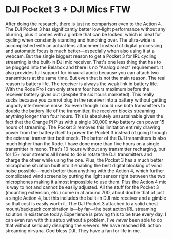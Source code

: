 # DJI Pocket 3 + DJI Mics FTW

After doing the research, there is just no comparison even to the Action 4. The DJI Pocket 3 has significantly better low-light performance without any blurring, plus it comes with a gimble that can be locked, which is ideal for cycling when constantly standing and hunching over. The ultra-wide is accomplished with an actual lens attachment instead of digital processing and automatic focus is much better—especially when also using it at a webcam. But the single biggest reason to get a Pocket 3 for IRL cycling streaming is the built-in DJI mic receiver. That's one less thing that has to be plugged into the Belabox and there is no "Analog direct" requirement. It also provides full support for binaural audio because you can attach two transmitters at the same time. But even that is not the main reason. The real reason is battery life. The receiver is always the weak link in battery life. With the Rode Pro I can only stream four hours maximum before the receiver battery gives out (despite the six hours marketed). This really sucks because you cannot plug in the receiver into a battery without getting ungodly interference noise. So even though I could use both transmitters to double the battery life of the transmitter, the receiver blocks streaming anything longer than four hours. This is absolutely unsustainable given the fact that the Orange Pi Plus with a single 30,000 mAp battery can power 15 hours of streaming. The Pocket 3 removes this limitation entirely drawing power from the battery itself to power the Pocket 3 instead of going through the external transmitter bottleneck. The batter of the DJI transmitters is also much higher than the Rode. I have done more than five hours on a single transmitter in mono. That's 10 hours without any transmitter recharging, but for 15+ hour streams all I need to do is rotate the DJI transmitters and charge the other while using the one. Plus, the Pocket 3 has a much better microphone situation built into it enabling the best digital blocking of wind noise possible—much better than anything with the Action 4, which further complicated wind screens by putting the light sensor right between the two microphones making it almost impossible to use them. Plus the Action 4 mic is way to hot and cannot be easily adjusted. All the stuff for the Pocket 3 (mounting extension, etc.) come in at around 700, about double that of just a single Action 4, but this includes the built-in DJI mic receiver and a gimble so that cost is easily worth it. The DJI Pocket 3 attached to a solid chest mount/backpack combination is—by far—the best action IRL streaming solution in existence today. Experience is proving this to be true every day. I can even run with this setup without a problem. I've *never* been able to do that without seriously disrupting the viewers. We have reached IRL action streaming nirvana. God bless DJI. They have a fan for life in me.
